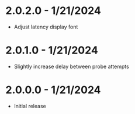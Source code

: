 # 2.0.2.0 - 1/21/2024

- Adjust latency display font

# 2.0.1.0 - 1/21/2024

- Slightly increase delay between probe attempts

# 2.0.0.0 - 1/21/2024

- Initial release
